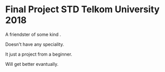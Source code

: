 # Final Project STD Telkom University 2018
  A friendster of some kind .
  
  Doesn't have any speciality.
  
  It just a project from a beginner.
  
  Will get better evantually.
